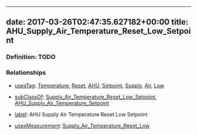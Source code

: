
---
date: 2017-03-26T02:47:35.627182+00:00
title: AHU_Supply_Air_Temperature_Reset_Low_Setpoint
---
### Definition: TODO

### Relationships

* [usesTag](https://brickschema.org/schema/1.0/BrickFrame#usesTag): [Temperature](https://brickschema.org/schema/1.0/BrickTag#Temperature), [Reset](https://brickschema.org/schema/1.0/BrickTag#Reset), [AHU](https://brickschema.org/schema/1.0/BrickTag#AHU), [Setpoint](https://brickschema.org/schema/1.0/BrickTag#Setpoint), [Supply](https://brickschema.org/schema/1.0/BrickTag#Supply), [Air](https://brickschema.org/schema/1.0/BrickTag#Air), [Low](https://brickschema.org/schema/1.0/BrickTag#Low)

* [subClassOf](http://www.w3.org/2000/01/rdf-schema#subClassOf): [Supply_Air_Temperature_Reset_Low_Setpoint](https://brickschema.org/schema/1.0/Brick#Supply_Air_Temperature_Reset_Low_Setpoint), [AHU_Supply_Air_Temperature_Setpoint](https://brickschema.org/schema/1.0/Brick#AHU_Supply_Air_Temperature_Setpoint)

* [label](http://www.w3.org/2000/01/rdf-schema#label): AHU Supply Air Temperature Reset Low Setpoint

* [usesMeasurement](https://brickschema.org/schema/1.0/BrickFrame#usesMeasurement): [Supply_Air_Temperature_Reset_Low](https://brickschema.org/schema/1.0/Brick#Supply_Air_Temperature_Reset_Low)
